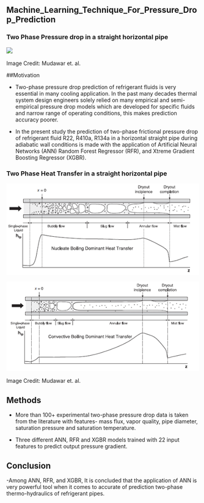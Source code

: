 ## Machine_Learning_Technique_For_Pressure_Drop_Prediction

### Two Phase Pressure drop in a straight horizontal pipe

![](https://github.com/revanks/Machine_Learning_Technique_For_Pressure_Drop_Prediction/tree/main/Images)

Image Credit: Mudawar et. al.

##Motivation

- Two-phase pressure drop prediction of refrigerant fluids is very essential in many cooling application. In the past many decades thermal system design engineers solely relied on many empirical and semi-empirical pressure drop models which are developed for specific fluids and narrow range of operating conditions, this makes prediction accuracy poorer.

- In the present study the prediction of two-phase frictional pressure drop of refrigerant fluid R22, R410a, R134a in a horizontal straight pipe during adiabatic wall conditions is made with the application of Artificial Neural Networks (ANN) Random Forest Regressor (RFR), and Xtreme Gradient Boosting Regressor (XGBR).


### Two Phase Heat Transfer in a straight horizontal pipe

![](https://github.com/revanks/Machine_Learning_Technique_For_Pressure_Drop_Prediction/blob/main/Images/1.PNG)

![](https://github.com/revanks/Machine_Learning_Technique_For_Pressure_Drop_Prediction/blob/main/Images/2.PNG)

Image Credit: Mudawar et. al.

## Methods
- More than 100+ experimental two-phase pressure drop data is taken from the literature with features- mass flux, vapor quality, pipe diameter, saturation pressure and saturation temperature. 

- Three different ANN, RFR and XGBR models trained with 22 input features to predict output pressure gradient. 

## Conclusion
-Among ANN, RFR, and XGBR, It is concluded that the application of ANN is very powerful tool when it comes to accurate of prediction two-phase thermo-hydraulics of refrigerant pipes.
